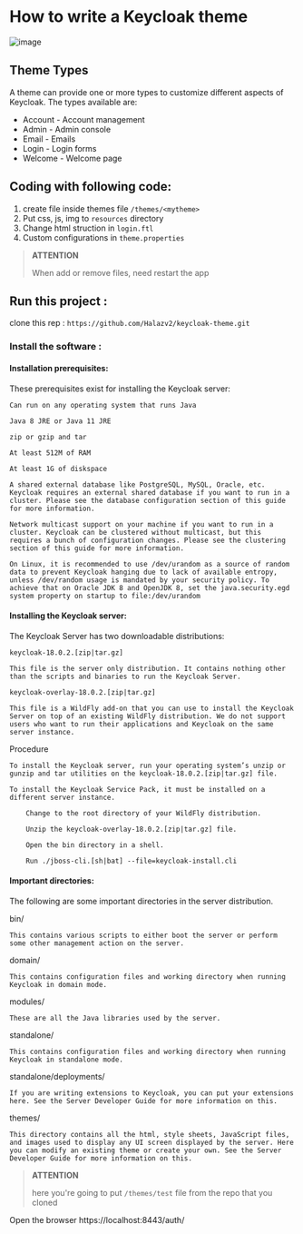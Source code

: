 # How to write a Keycloak theme
![image](https://user-images.githubusercontent.com/93977152/180421003-073e0612-b888-4258-a7d9-22d2a9f3f9df.png)



## Theme Types
A theme can provide one or more types to customize different aspects of Keycloak. The types available are:

- Account - Account management
- Admin - Admin console
- Email - Emails
- Login - Login forms
- Welcome - Welcome page
    
## Coding with following code:
1. create file inside themes file ```/themes/<mytheme>```
2. Put css, js, img to `resources` directory
3. Change html struction in `login.ftl`
4. Custom configurations in `theme.properties`

> **ATTENTION**
>
> When add or remove files, need restart the app

## Run this project : 

clone this rep : ``` https://github.com/Halazv2/keycloak-theme.git ```
### Install the software :  

#### Installation prerequisites: 
These prerequisites exist for installing the Keycloak server:

    Can run on any operating system that runs Java

    Java 8 JRE or Java 11 JRE

    zip or gzip and tar

    At least 512M of RAM

    At least 1G of diskspace

    A shared external database like PostgreSQL, MySQL, Oracle, etc. Keycloak requires an external shared database if you want to run in a cluster. Please see the database configuration section of this guide for more information.

    Network multicast support on your machine if you want to run in a cluster. Keycloak can be clustered without multicast, but this requires a bunch of configuration changes. Please see the clustering section of this guide for more information.

    On Linux, it is recommended to use /dev/urandom as a source of random data to prevent Keycloak hanging due to lack of available entropy, unless /dev/random usage is mandated by your security policy. To achieve that on Oracle JDK 8 and OpenJDK 8, set the java.security.egd system property on startup to file:/dev/urandom

#### Installing the Keycloak server:

The Keycloak Server has two downloadable distributions:

    keycloak-18.0.2.[zip|tar.gz]

    This file is the server only distribution. It contains nothing other than the scripts and binaries to run the Keycloak Server.

    keycloak-overlay-18.0.2.[zip|tar.gz]

    This file is a WildFly add-on that you can use to install the Keycloak Server on top of an existing WildFly distribution. We do not support users who want to run their applications and Keycloak on the same server instance.

Procedure

    To install the Keycloak server, run your operating system’s unzip or gunzip and tar utilities on the keycloak-18.0.2.[zip|tar.gz] file.

    To install the Keycloak Service Pack, it must be installed on a different server instance.

        Change to the root directory of your WildFly distribution.

        Unzip the keycloak-overlay-18.0.2.[zip|tar.gz] file.

        Open the bin directory in a shell.

        Run ./jboss-cli.[sh|bat] --file=keycloak-install.cli

#### Important directories:

The following are some important directories in the server distribution.

bin/

    This contains various scripts to either boot the server or perform some other management action on the server.
domain/

    This contains configuration files and working directory when running Keycloak in domain mode.
modules/

    These are all the Java libraries used by the server.
standalone/

    This contains configuration files and working directory when running Keycloak in standalone mode.
standalone/deployments/

    If you are writing extensions to Keycloak, you can put your extensions here. See the Server Developer Guide for more information on this.
themes/

    This directory contains all the html, style sheets, JavaScript files, and images used to display any UI screen displayed by the server. Here you can modify an existing theme or create your own. See the Server Developer Guide for more information on this.
> **ATTENTION**
>
> here you're going to put ``` /themes/test ``` file from the repo that you cloned





Open the browser https://localhost:8443/auth/
